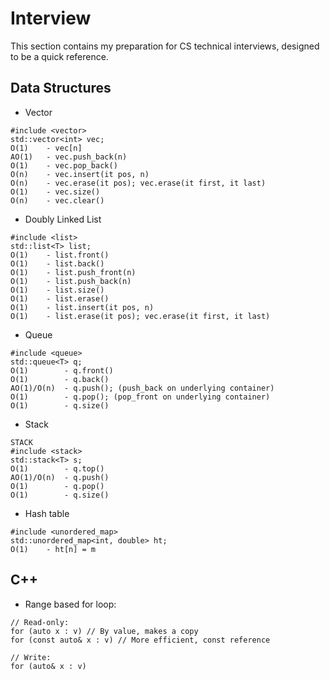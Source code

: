 # Interview

This section contains my preparation for CS technical interviews, designed
to be a quick reference.

## Data Structures

- Vector

```
#include <vector>
std::vector<int> vec;
O(1)	- vec[n]		
AO(1)	- vec.push_back(n)		
O(1)	- vec.pop_back()
O(n)	- vec.insert(it pos, n) 
O(n)	- vec.erase(it pos); vec.erase(it first, it last)
O(1)	- vec.size()
O(n)	- vec.clear()
```

- Doubly Linked List

```
#include <list>
std::list<T> list;
O(1)	- list.front()
O(1)	- list.back()
O(1)	- list.push_front(n)
O(1)	- list.push_back(n)
O(1)	- list.size()
O(1)	- list.erase()
O(1)	- list.insert(it pos, n) 
O(1)	- list.erase(it pos); vec.erase(it first, it last)
```

- Queue

```
#include <queue>
std::queue<T> q;
O(1)		- q.front()
O(1)		- q.back()
AO(1)/O(n)	- q.push(); (push_back on underlying container)
O(1)		- q.pop(); (pop_front on underlying container)
O(1)		- q.size()
```

- Stack

```
STACK
#include <stack>
std::stack<T> s;
O(1)		- q.top()
AO(1)/O(n)	- q.push()
O(1)		- q.pop()
O(1)		- q.size()
```

- Hash table

```
#include <unordered_map> 
std::unordered_map<int, double> ht;
O(1)	- ht[n] = m
```

## C++

- Range based for loop:

```
// Read-only:
for (auto x : v) // By value, makes a copy
for (const auto& x : v) // More efficient, const reference

// Write:
for (auto& x : v)
```
